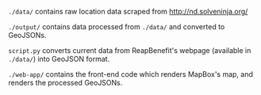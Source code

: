 `./data/` contains raw location data scraped from http://nd.solveninja.org/

`./output/` contains data processed  from `./data/` and converted to GeoJSONs.

`script.py` converts current data from ReapBenefit's webpage (available in `./data/`) into GeoJSON format.

`./web-app/` contains the front-end code which renders MapBox's map, and renders the processed GeoJSONs.
